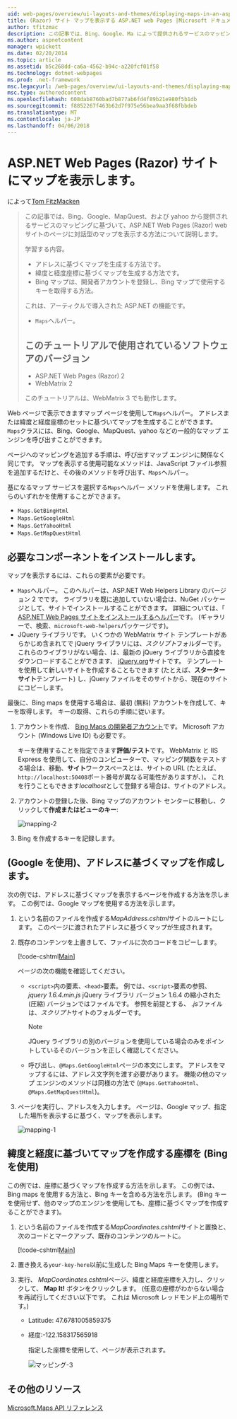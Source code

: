 ```yaml
---
uid: web-pages/overview/ui-layouts-and-themes/displaying-maps-in-an-aspnet-web-pages-site
title: (Razor) サイト マップを表示する ASP.NET web Pages |Microsoft ドキュメント
author: tfitzmac
description: この記事では、Bing、Google、Ma によって提供されるサービスのマッピングに基づいて、ASP.NET Web Pages (Razor) web サイトのページに対話型のマップを表示する方法について説明しています.
ms.author: aspnetcontent
manager: wpickett
ms.date: 02/20/2014
ms.topic: article
ms.assetid: b5c268dd-ca6a-4562-b94c-a220fcf01f58
ms.technology: dotnet-webpages
ms.prod: .net-framework
msc.legacyurl: /web-pages/overview/ui-layouts-and-themes/displaying-maps-in-an-aspnet-web-pages-site
msc.type: authoredcontent
ms.openlocfilehash: 608dab8760bad7b877ab6fd4f89b21e980f5b1db
ms.sourcegitcommit: f8852267f463b62d7f975e56bea9aa3f68fbbdeb
ms.translationtype: MT
ms.contentlocale: ja-JP
ms.lasthandoff: 04/06/2018
---
```

<a name="displaying-maps-in-an-aspnet-web-pages-razor-site"></a>ASP.NET Web Pages (Razor) サイトにマップを表示します。
====================
によって[Tom FitzMacken](https://github.com/tfitzmac)

> この記事では、Bing、Google、MapQuest、および yahoo から提供されるサービスのマッピングに基づいて、ASP.NET Web Pages (Razor) web サイトのページに対話型のマップを表示する方法について説明します。
> 
> 学習する内容。
> 
> - アドレスに基づくマップを生成する方法です。
> - 緯度と経度座標に基づくマップを生成する方法です。
> - Bing マップは、開発者アカウントを登録し、Bing マップで使用するキーを取得する方法。
> 
> これは、アーティクルで導入された ASP.NET の機能です。
> 
> - `Maps`ヘルパー。
>   
> 
> ## <a name="software-versions-used-in-the-tutorial"></a>このチュートリアルで使用されているソフトウェアのバージョン
> 
> 
> - ASP.NET Web Pages (Razor) 2
> - WebMatrix 2
>   
> 
> このチュートリアルは、WebMatrix 3 でも動作します。


Web ページで表示できますマップ ページを使用して`Maps`ヘルパー。 アドレスまたは緯度と経度座標のセットに基づいてマップを生成することができます。 `Maps`クラスには、Bing、Google、MapQuest、yahoo などの一般的なマップ エンジンを呼び出すことができます。

ページへのマッピングを追加する手順は、呼び出すマップ エンジンに関係なく同じです。 マップを表示する使用可能なメソッドは、JavaScript ファイル参照を追加するだけと、その後のメソッドを呼び出す、`Maps`ヘルパー。

基になるマップ サービスを選択する`Maps`ヘルパー メソッドを使用します。 これらのいずれかを使用することができます。

- `Maps.GetBingHtml`
- `Maps.GetGoogleHtml`
- `Maps.GetYahooHtml`
- `Maps.GetMapQuestHtml`

## <a name="installing-the-pieces-you-need"></a>必要なコンポーネントをインストールします。

マップを表示するには、これらの要素が必要です。

- `Maps`ヘルパー。 このヘルパーは、ASP.NET Web Helpers Library のバージョン 2 でです。 ライブラリを既に追加していない場合は、NuGet パッケージとして、サイトでインストールすることができます。 詳細については、「 [ASP.NET Web Pages サイトをインストールするヘルパー](https://go.microsoft.com/fwlink/?LinkId=252372)です。 (ギャラリーで、検索、`microsoft-web-helpers`パッケージです)。
- JQuery ライブラリです。 いくつかの WebMatrix サイト テンプレートがあらかじめ含まれてで jQuery ライブラリには、*スクリプト*フォルダーです。 これらのライブラリがない場合、は、最新の jQuery ライブラリから直接をダウンロードすることができます、 [jQuery.org](http://jQuery.org)サイトです。 テンプレートを使用して新しいサイトを作成することもできます (たとえば、**スターター サイト**テンプレート) し、jQuery ファイルをそのサイトから、現在のサイトにコピーします。

最後に、Bing maps を使用する場合は、最初 (無料) アカウントを作成して、キーを取得します。 キーの取得、これらの手順に従います。

1. アカウントを作成、 [Bing Maps の開発者アカウント](https://www.microsoft.com/maps/developers/web.aspx)です。 Microsoft アカウント (Windows Live ID) も必要です。

    キーを使用することを指定できます**評価/テスト**です。 WebMatrix と IIS Express を使用して、自分のコンピューターで、マッピング関数をテストする場合は、移動、**サイト**ワークスペースとは、サイトの URL (たとえば、`http://localhost:50408`ポート番号が異なる可能性がありますが、)。 これを行うこともできます*localhost*として登録する場合は、サイトのアドレス。
2. アカウントの登録した後、Bing マップのアカウント センターに移動し、クリックして**作成またはビューのキー**:

    ![mapping-2](displaying-maps-in-an-aspnet-web-pages-site/_static/image1.png)
3. Bing を作成するキーを記録します。

## <a name="creating-a-map-based-on-an-address-using-google"></a>(Google を使用)、アドレスに基づくマップを作成します。

次の例では、アドレスに基づくマップを表示するページを作成する方法を示します。 この例では、Google マップを使用する方法を示します。

1. という名前のファイルを作成する*MapAddress.cshtml*サイトのルートにします。 このページに渡されたアドレスに基づくマップが生成されます。
2. 既存のコンテンツを上書きして、ファイルに次のコードをコピーします。

    [!code-cshtml[Main](displaying-maps-in-an-aspnet-web-pages-site/samples/sample1.cshtml)]

    ページの次の機能を確認してください。

    - `<script>`内の要素、`<head>`要素。 例では、`<script>`要素の参照、 *jquery 1.6.4.min.js* jQuery ライブラリ バージョン 1.6.4 の縮小された (圧縮) バージョンではファイルです。 参照を前提とする、 *.js*ファイルは、*スクリプト*サイトのフォルダーです。 

        > [!NOTE]
        > JQuery ライブラリの別のバージョンを使用している場合のみをポイントしているそのバージョンを正しく確認してください。
    - 呼び出し、`@Maps.GetGoogleHtml`ページの本文にします。 アドレスをマップするには、アドレス文字列を渡す必要があります。 機能の他のマップ エンジンのメソッドは同様の方法で (`@Maps.GetYahooHtml`、 `@Maps.GetMapQuestHtml`)。
3. ページを実行し、アドレスを入力します。 ページは、Google マップ、指定した場所を表示するに基づく、マップを表示します。

     ![mapping-1](displaying-maps-in-an-aspnet-web-pages-site/_static/image2.png)

## <a name="creating-a-map-based-on-latitude-and-longitude-coordinates-using-bing"></a>緯度と経度に基づいてマップを作成する座標を (Bing を使用)

この例では、座標に基づくマップを作成する方法を示します。 この例では、Bing maps を使用する方法と、Bing キーを含める方法を示します。 (Bing キーを使用せず、他のマップのエンジンを使用しても、座標に基づくマップを作成することができます)。

1. という名前のファイルを作成する*MapCoordinates.cshtml*サイトと置換と、次のコードとマークアップ、既存のコンテンツのルートに。

    [!code-cshtml[Main](displaying-maps-in-an-aspnet-web-pages-site/samples/sample2.cshtml)]
2. 置き換える`your-key-here`以前に生成した Bing Maps キーを使用します。
3. 実行、 *MapCoordinates.cshtml*ページ、緯度と経度座標を入力し、クリックして、 **Map It!** ボタンをクリックします。 (任意の座標がわからない場合を再試行してください以下です。 これは Microsoft レッドモンド上の場所です。)

   - Latitude: 47.6781005859375
   - 経度:-122.158317565918

     指定した座標を使用して、ページが表示されます。

     ![マッピング-3](displaying-maps-in-an-aspnet-web-pages-site/_static/image3.png)

<a id="Additional_Resources"></a>
## <a name="additional-resources"></a>その他のリソース


[Microsoft.Maps API リファレンス](https://msdn.microsoft.com/library/gg427611.aspx)
